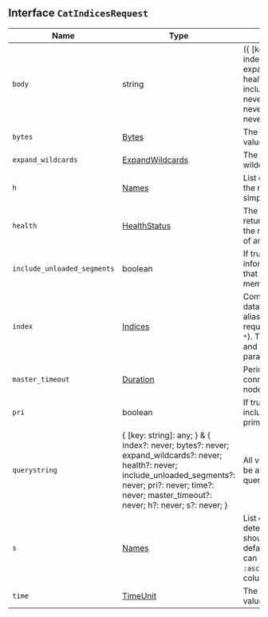 ## Interface `CatIndicesRequest`

| Name | Type | Description |
| - | - | - |
| `body` | string | ({ [key: string]: any; } & { index?: never; bytes?: never; expand_wildcards?: never; health?: never; include_unloaded_segments?: never; pri?: never; time?: never; master_timeout?: never; h?: never; s?: never; }) | All values in `body` will be added to the request body. |
| `bytes` | [Bytes](./Bytes.md) | The unit used to display byte values. |
| `expand_wildcards` | [ExpandWildcards](./ExpandWildcards.md) | The type of index that wildcard patterns can match. |
| `h` | [Names](./Names.md) | List of columns to appear in the response. Supports simple wildcards. |
| `health` | [HealthStatus](./HealthStatus.md) | The health status used to limit returned indices. By default, the response includes indices of any health status. |
| `include_unloaded_segments` | boolean | If true, the response includes information from segments that are not loaded into memory. |
| `index` | [Indices](./Indices.md) | Comma-separated list of data streams, indices, and aliases used to limit the request. Supports wildcards ( `*`). To target all data streams and indices, omit this parameter or use `*` or `_all`. |
| `master_timeout` | [Duration](./Duration.md) | Period to wait for a connection to the master node. |
| `pri` | boolean | If true, the response only includes information from primary shards. |
| `querystring` | { [key: string]: any; } & { index?: never; bytes?: never; expand_wildcards?: never; health?: never; include_unloaded_segments?: never; pri?: never; time?: never; master_timeout?: never; h?: never; s?: never; } | All values in `querystring` will be added to the request querystring. |
| `s` | [Names](./Names.md) | List of columns that determine how the table should be sorted. Sorting defaults to ascending and can be changed by setting `:asc` or `:desc` as a suffix to the column name. |
| `time` | [TimeUnit](./TimeUnit.md) | The unit used to display time values. |
